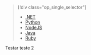 > [!div class="op_single_selector"]
> * [.NET](../articles/active-directory-b2c/active-directory-b2c-devquickstarts-graph-dotnet.md)
> * [Python](active-directory-b2c-devquickstarts-graph-python.md)
> * [NodeJS](active-directory-b2c-devquickstarts-graph-nodeJS.md)
> * [Java](active-directory-b2c-devquickstarts-graph-java.md)
> * [Ruby](active-directory-b2c-devquickstarts-graph-ruby.md)
> 
> 
Testar teste 2
